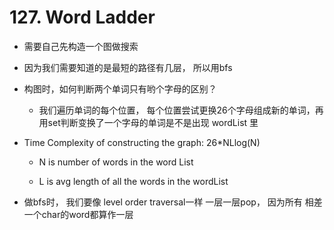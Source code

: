 # 127. Word Ladder

- 需要自己先构造一个图做搜索

- 因为我们需要知道的是最短的路径有几层， 所以用bfs

- 构图时，如何判断两个单词只有哟个字母的区别？
  - 我们遍历单词的每个位置， 每个位置尝试更换26个字母组成新的单词，再用set判断变换了一个字母的单词是不是出现 wordList 里

- Time Complexity of constructing the graph: 26*NLlog(N)
  - N is number of words in the word List

  - L is avg length of all the words in the wordList

- 做bfs时， 我们要像 level order traversal一样 一层一层pop， 因为所有 相差一个char的word都算作一层
